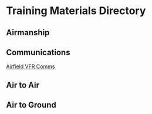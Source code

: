 # Training Materials Directory

## Airmanship


## Communications
[Airfield VFR Comms](communications/vfr-airfield-comms.md)

## Air to Air


## Air to Ground

